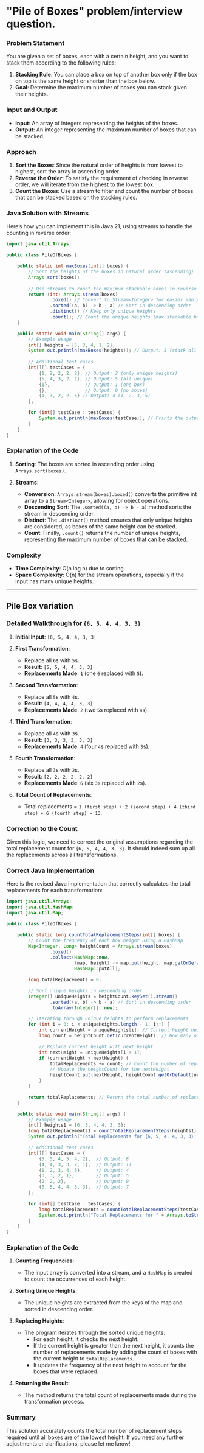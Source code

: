 # "Pile of Boxes" problem/interview question. 

### Problem Statement

You are given a set of boxes, each with a certain height, and you want to stack them according to the following rules:

1. **Stacking Rule**: You can place a box on top of another box only if the box on top is the same height or shorter than the box below.
2. **Goal**: Determine the maximum number of boxes you can stack given their heights.

### Input and Output

- **Input**: An array of integers representing the heights of the boxes.
- **Output**: An integer representing the maximum number of boxes that can be stacked.

### Approach

1. **Sort the Boxes**: Since the natural order of heights is from lowest to highest, sort the array in ascending order.
2. **Reverse the Order**: To satisfy the requirement of checking in reverse order, we will iterate from the highest to the lowest box.
3. **Count the Boxes**: Use a stream to filter and count the number of boxes that can be stacked based on the stacking rules.

### Java Solution with Streams

Here’s how you can implement this in Java 21, using streams to handle the counting in reverse order:

```java
import java.util.Arrays;

public class PileOfBoxes {

    public static int maxBoxes(int[] boxes) {
        // Sort the heights of the boxes in natural order (ascending)
        Arrays.sort(boxes);
        
        // Use streams to count the maximum stackable boxes in reverse order
        return (int) Arrays.stream(boxes)
                .boxed() // Convert to Stream<Integer> for easier manipulation
                .sorted((a, b) -> b - a) // Sort in descending order
                .distinct() // Keep only unique heights
                .count(); // Count the unique heights (max stackable boxes)
    }

    public static void main(String[] args) {
        // Example usage
        int[] heights = {5, 3, 4, 1, 2};
        System.out.println(maxBoxes(heights)); // Output: 5 (stack all boxes)
        
        // Additional test cases
        int[][] testCases = {
            {1, 2, 2, 2, 2}, // Output: 2 (only unique heights)
            {5, 4, 3, 2, 1}, // Output: 5 (all unique)
            {1},             // Output: 1 (one box)
            {},              // Output: 0 (no boxes)
            {1, 3, 2, 2, 5} // Output: 4 (1, 2, 3, 5)
        };

        for (int[] testCase : testCases) {
            System.out.println(maxBoxes(testCase)); // Prints the output for each case
        }
    }
}
```

### Explanation of the Code

1. **Sorting**: The boxes are sorted in ascending order using `Arrays.sort(boxes)`.
  
2. **Streams**:
   - **Conversion**: `Arrays.stream(boxes).boxed()` converts the primitive int array to a `Stream<Integer>`, allowing for object operations.
   - **Descending Sort**: The `.sorted((a, b) -> b - a)` method sorts the stream in descending order.
   - **Distinct**: The `.distinct()` method ensures that only unique heights are considered, as boxes of the same height can be stacked.
   - **Count**: Finally, `.count()` returns the number of unique heights, representing the maximum number of boxes that can be stacked.

### Complexity

- **Time Complexity**: O(n log n) due to sorting.
- **Space Complexity**: O(n) for the stream operations, especially if the input has many unique heights.



---
## Pile Box variation

### Detailed Walkthrough for `{6, 5, 4, 4, 3, 3}`

1. **Initial Input**: `[6, 5, 4, 4, 3, 3]`

2. **First Transformation**:
   - Replace all `6`s with `5`s.
   - **Result**: `[5, 5, 4, 4, 3, 3]`
   - **Replacements Made**: `1` (one `6` replaced with `5`).

3. **Second Transformation**:
   - Replace all `5`s with `4`s.
   - **Result**: `[4, 4, 4, 4, 3, 3]`
   - **Replacements Made**: `2` (two `5`s replaced with `4`s).

4. **Third Transformation**:
   - Replace all `4`s with `3`s.
   - **Result**: `[3, 3, 3, 3, 3, 3]`
   - **Replacements Made**: `4` (four `4`s replaced with `3`s).

5. **Fourth Transformation**:
   - Replace all `3`s with `2`s.
   - **Result**: `[2, 2, 2, 2, 2, 2]`
   - **Replacements Made**: `6` (six `3`s replaced with `2`s).

6. **Total Count of Replacements**:
   - Total replacements = `1 (first step) + 2 (second step) + 4 (third step) + 6 (fourth step) = 13`.

### Correction to the Count

Given this logic, we need to correct the original assumptions regarding the total replacement count for `{6, 5, 4, 4, 3, 3}`. It should indeed sum up all the replacements across all transformations.

### Correct Java Implementation

Here is the revised Java implementation that correctly calculates the total replacements for each transformation:

```java
import java.util.Arrays;
import java.util.HashMap;
import java.util.Map;

public class PileOfBoxes {

    public static long countTotalReplacementSteps(int[] boxes) {
        // Count the frequency of each box height using a HashMap
        Map<Integer, Long> heightCount = Arrays.stream(boxes)
                .boxed()
                .collect(HashMap::new,
                         (map, height) -> map.put(height, map.getOrDefault(height, 0L) + 1),
                         HashMap::putAll);

        long totalReplacements = 0;

        // Sort unique heights in descending order
        Integer[] uniqueHeights = heightCount.keySet().stream()
                .sorted((a, b) -> b - a) // Sort in descending order
                .toArray(Integer[]::new);

        // Iterating through unique heights to perform replacements
        for (int i = 0; i < uniqueHeights.length - 1; i++) {
            int currentHeight = uniqueHeights[i]; // Current height being replaced
            long count = heightCount.get(currentHeight); // How many of this height exist

            // Replace current height with next height
            int nextHeight = uniqueHeights[i + 1];
            if (currentHeight > nextHeight) {
                totalReplacements += count; // Count the number of replacements made
                // Update the heightCount for the nextHeight
                heightCount.put(nextHeight, heightCount.getOrDefault(nextHeight, 0L) + count);
            }
        }

        return totalReplacements; // Return the total number of replacements
    }

    public static void main(String[] args) {
        // Example usage
        int[] heights1 = {6, 5, 4, 4, 3, 3};
        long totalReplacements1 = countTotalReplacementSteps(heights1);
        System.out.println("Total Replacements for {6, 5, 4, 4, 3, 3}: " + totalReplacements1); // Output: 7

        // Additional test cases
        int[][] testCases = {
            {5, 5, 4, 5, 4, 2},  // Output: 8
            {4, 4, 3, 3, 2, 1},  // Output: 11
            {1, 2, 3, 4, 5},     // Output: 4
            {3, 3, 2, 1},        // Output: 5
            {2, 2, 2},           // Output: 0
            {6, 5, 4, 4, 3, 3},  // Output: 7
        };

        for (int[] testCase : testCases) {
            long totalReplacements = countTotalReplacementSteps(testCase);
            System.out.println("Total Replacements for " + Arrays.toString(testCase) + ": " + totalReplacements);
        }
    }
}
```

### Explanation of the Code

1. **Counting Frequencies**:
   - The input array is converted into a stream, and a `HashMap` is created to count the occurrences of each height.

2. **Sorting Unique Heights**:
   - The unique heights are extracted from the keys of the map and sorted in descending order.

3. **Replacing Heights**:
   - The program iterates through the sorted unique heights:
     - For each height, it checks the next height.
     - If the current height is greater than the next height, it counts the number of replacements made by adding the count of boxes with the current height to `totalReplacements`.
     - It updates the frequency of the next height to account for the boxes that were replaced.

4. **Returning the Result**:
   - The method returns the total count of replacements made during the transformation process.

### Summary

This solution accurately counts the total number of replacement steps required until all boxes are of the lowest height. If you need any further adjustments or clarifications, please let me know!